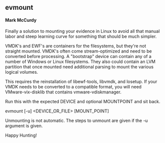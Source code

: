 ## evmount
#### Mark McCurdy  

Finally a solution to mounting your evidence in Linux to avoid all that manual labor and steep learning
curve for something that should be much simpler.  
  
VMDK's and EWF's are containers for the filesystems, but they're not straight mounted.  VMDK's often come
stream-optimized and need to be converted before processing.  A "bootstrap" device can contain any of a
number of Windows or Linux filesystems.  They also could contain an LVM partition that once mounted need
additional parsing to mount the various logical volumes.  
  
This requires the reinstallation of libewf-tools, libvmdk, and losetup.  If your VMDK needs to be converted to a compatible format, you will need VMware-vix-disklib that contains vmware-vdiskmanager.  
  
Run this with the expected DEVICE and optional MOUNTPOINT and sit back.  
  
evmount [-u] <DEVICE_OR_FILE> [MOUNT_POINT]  
  
Unmounting is not automatic.  The steps to unmount are given if the -u argument is given.  
  
Happy Hunting!  
